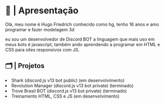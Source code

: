 <div>
<h1>📜 | Apresentação</h1>
<p>Olá, meu nome é Hugo Friedrich conhecido como hg, tenho 16 anos e amo programar e fazer modelagem 3d</p>
<p>eu sou um desenvolvedor de Discord BOT a linguagem que mais uso em meus bots é javascript, também ando aprendendo a programar em HTML e CSS para sites responsivos com JS.</p>
<h2>🗂️ | Projetos</h2>
<li>Shark (discord.js v13 bot public) (em desenvolvimento)
<li>Revolution Manager (discord.js v13 bot private) (terminado)
<li>Trove Brasil BOT (discord.js v13 bot private) (terminado)
<li> Treinamento HTML, CSS e JS (em desenvolvimento)
  </li>
</div>
